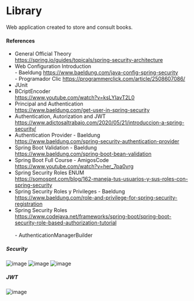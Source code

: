 # Library
Web application created to store and consult books.

#### References
- General Official Theory
<br>https://spring.io/guides/topicals/spring-security-architecture
- Web Configuration Introduction 
<br>- Baeldung https://www.baeldung.com/java-config-spring-security
<br>- Programador Clic https://programmerclick.com/article/2508607086/
- JUnit
- BCriptEncoder
<br>https://www.youtube.com/watch?v=ksLYIavT2L0
- Principal and Authentication
<br>https://www.baeldung.com/get-user-in-spring-security
- Authentication, Autorization and JWT
<br>https://www.adictosaltrabajo.com/2020/05/21/introduccion-a-spring-security/
- Authentication Provider - Baeldung
<br>https://www.baeldung.com/spring-security-authentication-provider
- Spring Boot Validation - Baeldung
<br>https://www.baeldung.com/spring-boot-bean-validation
- Spring Boot Full Course - AmigosCode
<br>https://www.youtube.com/watch?v=her_7pa0vrg
- Spring Security Roles ENUM
<br>https://somospnt.com/blog/162-maneja-tus-usuarios-y-sus-roles-con-spring-security
- Spring Security Roles y Privileges - Baeldung
<br>https://www.baeldung.com/role-and-privilege-for-spring-security-registration
- Spring Security Roles
<br>https://www.codejava.net/frameworks/spring-boot/spring-boot-security-role-based-authorization-tutorial
<br><br>- AuthenticationManagerBuilder

##### Security
![image](https://user-images.githubusercontent.com/81116683/168409284-16069ca9-603f-4bfd-9ee9-15eba37d6bd6.png)
![image](https://user-images.githubusercontent.com/81116683/168409304-9c0f7f87-082c-447c-96e3-4b4158bfbb89.png)
![image](https://user-images.githubusercontent.com/81116683/168409324-10da2c1f-8190-47cf-a3ee-3e91830e3c17.png)

##### JWT
![image](https://user-images.githubusercontent.com/81116683/168409350-123fddd7-8370-4c71-b536-340cc5ed6096.png)

